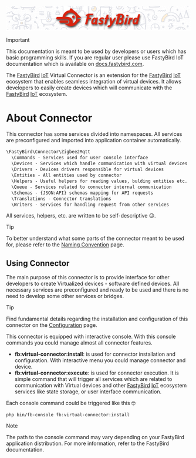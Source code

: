 <p align="center">
	<img src="https://github.com/fastybird/.github/blob/main/assets/repo_title.png?raw=true" alt="FastyBird"/>
</p>

> [!IMPORTANT]
This documentation is meant to be used by developers or users which has basic programming skills. If you are regular user
please use FastyBird IoT documentation which is available on [docs.fastybird.com](https://docs.fastybird.com).

The [FastyBird](https://www.fastybird.com) [IoT](https://en.wikipedia.org/wiki/Internet_of_things) Virtual Connector is an extension for the [FastyBird](https://www.fastybird.com) [IoT](https://en.wikipedia.org/wiki/Internet_of_things) ecosystem that enables seamless integration
of virtual devices. It allows developers to easily create devices which will communicate with the [FastyBird](https://www.fastybird.com) [IoT](https://en.wikipedia.org/wiki/Internet_of_things) ecosystem.

# About Connector

This connector has some services divided into namespaces. All services are preconfigured and imported into application
container automatically.

```
\FastyBird\Connector\Zigbee2Mqtt
  \Commands - Services used for user console interface
  \Devices - Services which handle communication with virtual devices
  \Drivers - Devices drivers responsible for virtual devices
  \Entities - All entities used by connector
  \Helpers - Useful helpers for reading values, bulding entities etc.
  \Queue - Services related to connector internal communication
  \Schemas - {JSON:API} schemas mapping for API requests
  \Translations - Connector translations
  \Writers - Services for handling request from other services
```

All services, helpers, etc. are written to be self-descriptive :wink:.

> [!TIP]
To better understand what some parts of the connector meant to be used for, please refer to the [Naming Convention](Naming-Convention) page.

## Using Connector

The main purpose of this connector is to provide interface for other developers to create Virtualized devices - software
defined devices. All necessary services are preconfigured and ready to be used and there is no need to develop
some other services or bridges.

> [!TIP]
Find fundamental details regarding the installation and configuration of this connector on the [Configuration](Configuration) page.

This connector is equipped with interactive console. With this console commands you could manage almost all connector features.

* **fb:virtual-connector:install**: is used for connector installation and configuration. With interactive menu you could manage connector and device.
* **fb:virtual-connector:execute**: is used for connector execution. It is simple command that will trigger all services which are related to communication with Virtual devices and other [FastyBird](https://www.fastybird.com) [IoT](https://en.wikipedia.org/wiki/Internet_of_things) ecosystem services like state storage, or user interface communication.

Each console command could be triggered like this :nerd_face:

```shell
php bin/fb-console fb:virtual-connector:install
```

> [!NOTE]
The path to the console command may vary depending on your FastyBird application distribution. For more information, refer to the FastyBird documentation.
